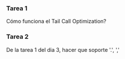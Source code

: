 ### Tarea 1

Cómo funciona el Tail Call Optimization?

### Tarea 2

De la tarea 1 del dia 3, hacer que soporte '.', ','
